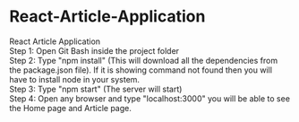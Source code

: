 # React-Article-Application
React Article Application <br>
Step 1: Open Git Bash inside the project folder <br>
Step 2: Type "npm install" (This will download all the dependencies from the package.json file). If it is showing command not found then you
will have to install node in your system.<br>
Step 3: Type "npm start" (The server will start)<br>
Step 4: Open any browser and type "localhost:3000" you will be able to see the Home page and Article page.<br>
